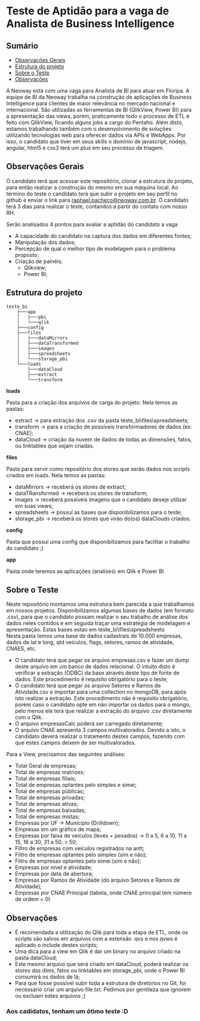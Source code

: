 Teste de Aptidão para a vaga de Analista de Business Intelligence
===

## Sumário

- [Observações Gerais](#observações-gerais)
- [Estrutura do projeto](#estrutura-do-projeto)
- [Sobre o Teste](#sobre-o-teste)
- [Observações](#observações)

A Neoway está com uma vaga para Analista de BI para atuar em Floripa.
A equipe de BI da Neoway trabalha na construção de aplicações de Business Intelligence para clientes de maior relevância no mercado nacional e internacional.
São utilizadas as ferramentas de BI (QlikView, Power BI) para a apresentação das views, porém, praticamente todo o processo de ETL é feito com QlikView, ficando alguns jobs a cargo do Pentaho.
Além disto, estamos trabalhando também com o desenvolvimento de soluções utilizando tecnologias web para oferecer dados via APIs e WebApps. Por isso, o candidato que tiver em seus skills o domínio de javascript, nodejs, angular, html5 e css3 terá um plus em seu processo de triagem.

## Observações Gerais

O candidato terá que acessar este repositório, clonar a estrutura do projeto, para então realizar a construção do mesmo em sua máquina local.
Ao término do teste o candidato terá que subir o projeto em seu perfil no github e enviar o link para raphael.pacheco@neoway.com.br.
O candidato terá 3 dias para realizar o teste, contandos a partir do contato com nosso RH. 

Serão analisados 4 pontos para avaliar a aptidão do candidato a vaga
- A capacidade do candidato na captura dos dados em diferentes fontes;
- Manipulação dos dados;
- Percepção de qual o melhor tipo de modelagem para o problema proposto;
- Criação de painéis;
	- Qlikview;
	- Power BI;

## Estrutura do projeto

```
teste_bi
	├───app
	│   ├───pbi
	│   └───qlik
	├───config
	├───files
	│   ├───dataMirrors
	│   ├───dataTransformed
	│   ├───images
	│   ├───spreadsheets
	│   └───storage_pbi
	└───loads
	    ├───dataCloud
	    ├───extract
	    └───transform
```

**loads**

Pasta para a criação dos arquivos de carga do projeto. Nela temos as pastas:
- extract -> para extração dos .csv da pasta teste_bi\files\spreadsheets\;
- transform -> para a criação de possíveis transformadores de dados (ex: CNAE);
- dataCloud -> criação da nuvem de dados de todas as dimensões, fatos, ou linktables que sejam criadas.

**files**

Pasta para servir como repositório dos stores que serão dados nos scripts criados em loads. Nela temos as pastas:
- dataMirrors -> receberá os stores de extract;
- dataTRansformed -> receberá os stores de transform;
- images -> receberá possíveis imagens que o candidato deseje utilizar em suas views;
- spreadsheets -> possuí as bases que disponibilizamos para o teste;
- storage_pbi -> receberá os stores que virão do(os) dataClouds criados.
	
**config**

Pasta que possuí uma config que disponibilizamos para facilitar o trabalho do candidato ;)

**app**

Pasta onde teremos as aplicações (analises) em Qlik e Power BI

## Sobre o Teste

Neste repositório montamos uma estrutura bem parecida a que trabalhamos em nossos projetos.
Disponibilizamos algumas bases de dados (em formato .csv), para que o candidato possam realizar o seu trabalho de análise dos dados neles contidos e em seguida traçar uma estratégia de modelagem e apresentação. Estas bases estao em teste_bi\files\spreadsheets\
Nesta pasta temos uma base de dados cadastrais de 10.000 empresas, dados de lat e long, qtd veículos, flags, setores, ramos de atividade, CNAES, etc.
- O candidato terá que pegar os arquivo empresas.csv e fazer um dump deste arquivo em um banco de dados relacional. O intuito disto é verificar a extração (ODBC) da base através deste tipo de fonte de dados. Este procedimento é requisito obrigatório para o teste;
- O candidato terá que pegar os arquivo Setores e Ramos de Atividade.csv e importar para uma collection no mongoDB, para após isto realizar a extração. Este procedimento não é requisito obrigatório, porém caso o candidato opte em não importar os dados para o mongo, pelo menos ele terá que realizar a extração do arquivo .csv diretamente com o Qlik.
- O arquivo empresasCalc poderá ser carregado diretamente;
- O arquivo CNAE apresenta 3 campos multivalorados. Devido a isto, o candidato deverá realizar o tratamento destes campos, fazendo com que estes campos deixem de ser multivalorados.

Para a View, precisamos das seguintes análises:
- Total Geral de empresas;
- Total de empresas matrizes;
- Total de empresas filiais;
- Total de empresas optantes pelo simples e simei;
- Total de empresas públicas;
- Total de empresas privadas;
- Total de empresas ativas;
- Total de empresas baixadas;
- Total de empresas mistas;
- Empresas por UF -> Município (Drilldown);
- Empresas em um gráfico de mapa;
- Empresas por faixa de veículos (leves + pesados) -> 0 a 5, 6 a 10, 11 a 15, 16 a 30, 31 a 50, > 50;
- Filtro de empresas com veículos registrados na antt;
- Filtro de empresas optantes pelo simples (sim e não);
- Filtro de empresas optantes pelo simei (sim e não);
- Empresas por nível e atividade;
- Empresas por data de abertura;
- Empresas por Ramos de Atividade (do arquivo Setores e Ramos de Atividade);
- Empresas por CNAE Principal (tabela, onde CNAE principal tem número de ordem = 0)

## Observações
	
- É recomendada a utilização do Qlik para toda a etapa de ETL, onde os scripts são salvos em arquivos com a extensão .qvs e nos qvws é aplicado o include destes scripts;
- Uma dica para a view em Qlik é dar um binary no arquivo criado na pasta dataCloud;
- Este mesmo arquivo que será criado em dataCloud, poderá realizar os stores das dims, fatos ou linktables em storage_pbi, onde o Power BI consumirá os dados de lá;
- Para que fosse possível subir toda a estrutura de diretórios no Git, foi necessário criar um arquivo file.txt. Pedimos por gentileza que ignorem ou excluam estes arquivos ;)

### Aos cadidatos, tenham um ótimo teste :D ### 
